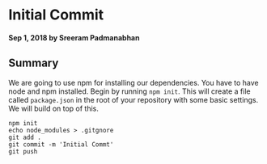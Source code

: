 # Initial Commit

#### Sep 1, 2018 by Sreeram Padmanabhan

## Summary

We are going to use npm for installing our dependencies. You have to have node and npm installed. Begin by running `npm init`. 
This will create a file called `package.json` in the root of your repository with some basic settings. We will build on top of this.

    npm init
    echo node_modules > .gitgnore
    git add .
    git commit -m 'Initial Commt'
    git push
